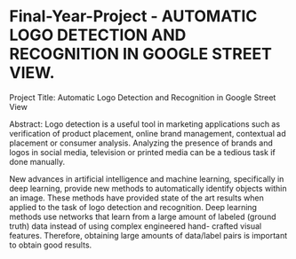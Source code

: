 # Final-Year-Project - AUTOMATIC LOGO DETECTION AND RECOGNITION IN GOOGLE STREET VIEW.

Project Title: Automatic Logo Detection and Recognition in Google Street View

Abstract: 
      Logo detection is a useful tool in marketing applications such as verification of product placement, online brand management, contextual ad placement or consumer analysis. Analyzing the presence of brands and logos in social media, television or printed media can be a tedious task if done manually.

New advances in artificial intelligence and machine learning, specifically in deep learning, provide new methods to automatically identify objects within an image. These methods have provided state of the art results when applied to the task of logo detection and recognition. Deep learning methods use networks that learn from a large amount of labeled (ground truth) data instead of using complex engineered hand- crafted visual features. Therefore, obtaining large amounts of data/label pairs is important to obtain good results.



